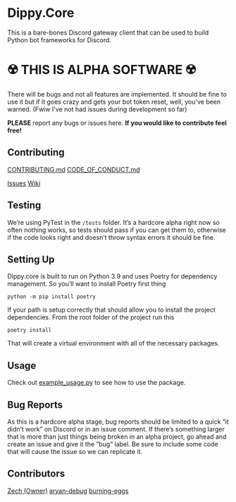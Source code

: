 # Dippy.Core

This is a bare-bones Discord gateway client that can be used to build Python bot frameworks for Discord. 

# ☢️ THIS IS ALPHA SOFTWARE ☢️

There will be bugs and not all features are implemented. It should be fine to use it but if it goes crazy and gets your bot token reset, well, you've been warned. (Fwiw I've not had issues during development so far)

**PLEASE** report any bugs or issues here. __If you would like to contribute feel free!__

## Contributing

[CONTRIBUTING.md](https://github.com/ZechCodes/dippy.core/blob/v1-alpha/CONTRIBUTING.md)
[CODE_OF_CONDUCT.md](https://github.com/ZechCodes/dippy.core/blob/v1-alpha/CODE_OF_CONDUCT.md)

[Issues](https://github.com/ZechCodes/dippy.core/issues)
[Wiki](https://github.com/ZechCodes/dippy.core/wike)

## Testing

We’re using PyTest in the `/tests` folder. It’s a hardcore alpha right now so often nothing works, so tests should pass if you can get them to, otherwise if the code looks right and doesn’t throw syntax errors it should be fine.

## Setting Up

Dippy.core is built to run on Python 3.9 and uses Poetry for dependency management. So you’ll want to install Poetry first thing
```shell
python -m pip install poetry
```
If your path is setup correctly that should allow you to install the project dependencies. From the root folder of the project run this
```shell
poetry install
```
That will create a virtual environment with all of the necessary packages.

## Usage

Check out [example_usage.py](example_usage.py) to see how to use the package.

## Bug Reports

As this is a hardcore alpha stage, bug reports should be limited to a quick “it didn’t work” on Discord or in an issue comment. If there’s something larger that is more than just things being broken in an alpha project, go ahead and create an issue and give it the “bug” label. Be sure to include some code that will cause the issue so we can replicate it.

## Contributors

[Zech (Owner)](https://github.com/ZechCodes)
[aryan-debug](https://github.com/aryan-debug)
[burning-eggs](https://github.com/burning-eggs)

